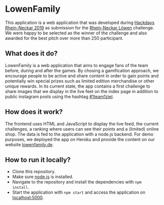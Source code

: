 # LowenFamily

This application is a web application that was developed during [Hackdays Rhein-Neckar 2019](https://hack-days.de/rhein-neckar/home) as submission for the [Rhein-Neckar Löwen](https://www.rhein-neckar-loewen.de) challenge. We were happy to be selected as the winner of the challenge and also awarded for the best pitch over more than 250 participant.

## What does it do?

LowenFamily is a web application that aims to engage fans of the team before, during and after the games. By chosing a gamification approach, we encourage people to be active and share content in order to gain points and potentially win special prizes such as limited edition merchandise or other unique rewards. In its current state, the app contains a first challenge to share images that we display in the live feet on the index page in addition to public instagram posts using the hashtag [#1team1ziel](https://www.instagram.com/explore/tags/1team1ziel/).

## How does it work?

The frontend uses HTML and JavaScript to display the live feed, the current challenges, a ranking where users can see their points and a (limited) online shop. The data is fed to the application with a node.js backend. For demo purposes, we deployed the app on Heroku and provide the content on our website [lowenfamily.de](https://www.lowenfamily.de). 

## How to run it locally?

- Clone this repository.
- Make sure [node.js](http://nodejs.org) is installed.
- Navigate to the repository and install the dependencies with `npm install`.
- Start the application with `npm start` and access the application on [localhost:5000](http://localhost:5000).
